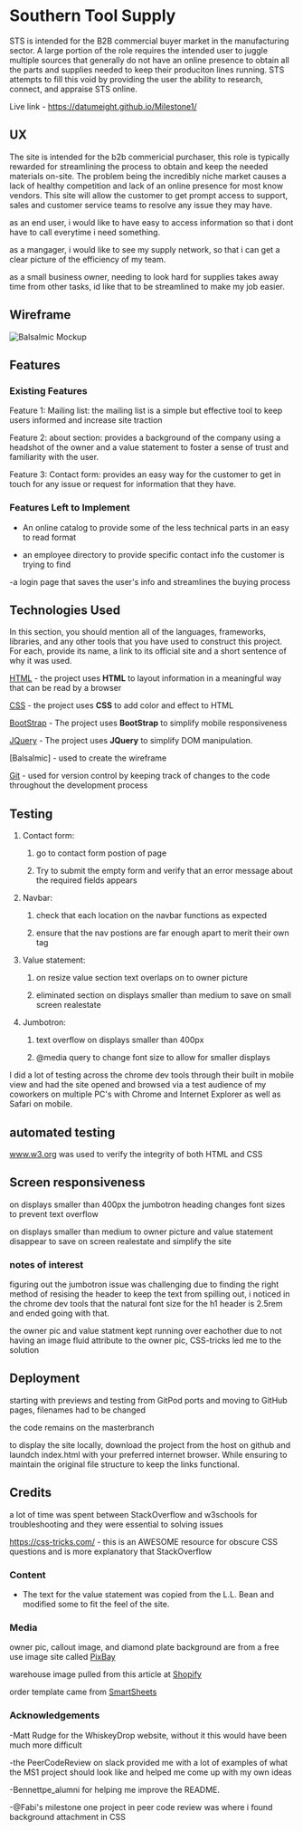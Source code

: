 # Southern Tool Supply

STS is intended for the B2B commercial buyer market in the manufacturing sector. A large portion of the role requires the intended user to
 juggle multiple sources that generally do not have an online presence to obtain all the parts
and supplies needed to keep their produciton lines running. STS attempts to fill this void by providing the user the ability to research, connect, and appraise STS online.


Live link - https://datumeight.github.io/Milestone1/
 
## UX

The site is intended for the b2b commericial purchaser, this role is typically rewarded for streamlining the process to obtain and keep the needed materials on-site. The problem being the incredibly niche
market causes a lack of healthy competition and lack of an online presence for most know vendors. This site will allow the customer to get prompt access to support, sales and customer service teams to resolve
any issue they may have. 

as an end user, i would like to have easy to access information so that i dont have to call everytime i need something. 

as a mangager, i would like to see my supply network, so that i can get a clear picture of the efficiency of my team.

as a small business owner, needing to look hard for supplies takes away time from other tasks, id like that to be streamlined to make my job easier.

## Wireframe

![Balsalmic Mockup](https://raw.githubusercontent.com/DatumEight/Milestone1/master/mockup/mockup.PNG)


## Features



### Existing Features

Feature 1: Mailing list: the mailing list is a simple but effective tool to keep users informed and increase site traction

Feature 2: about section: provides a background of the company using a headshot of the owner and a value statement to foster a sense of trust and familiarity with the user.

Feature 3: Contact form: provides an easy way for the customer to get in touch for any issue or request for information that they have. 



### Features Left to Implement
- An online catalog to provide some of the less technical parts in an easy to read format

- an employee directory to provide specific contact info the customer is trying to find

-a login page that saves the user's info and streamlines the buying process

## Technologies Used

In this section, you should mention all of the languages, frameworks, libraries, and any other tools that you have used to construct this project. For each, provide its name, a link to its official site and a short sentence of why it was used.

[HTML](https://html.com)
    - the project uses **HTML** to layout information in a meaningful way that can be read by a browser

[CSS](https://en.wikipedia.org/wiki/Cascading_Style_Sheets)
    - the project uses **CSS** to add color and effect to HTML

[BootStrap](https://getbootstrap.com/)
    - The project uses **BootStrap** to simplify mobile responsiveness

[JQuery](https://jquery.com)
    - The project uses **JQuery** to simplify DOM manipulation.

[Balsalmic]
    - used to create the wireframe

[Git]()
    - used for version control by keeping track of changes to the code throughout the development process




## Testing


1. Contact form:
    1. go to contact form postion of page 

    2. Try to submit the empty form and verify that an error message about the required fields appears

2. Navbar:
    1. check that each location on the navbar functions as expected

    2. ensure that the nav postions are far enough apart to merit their own tag

3. Value statement:
    1. on resize value section text overlaps on to owner picture

    2. eliminated section on displays smaller than medium to save on small screen realestate

4. Jumbotron:

    1. text overflow on displays smaller than 400px

    2. @media query to change font size to allow for smaller displays



I did a lot of testing across the chrome dev tools through their built in mobile view and had the site opened and browsed via a test audience of my coworkers on multiple PC's with
Chrome and Internet Explorer as well as Safari on mobile. 

## automated testing

www.w3.org was used to verify the integrity of both HTML and CSS 



## Screen responsiveness

on displays smaller than 400px the jumbotron heading changes font sizes to prevent text overflow

on displays smaller than medium to owner picture and value statement disappear to save on screen realestate and simplify the site


### notes of interest

figuring out the jumbotron issue was challenging due to finding the right method of resising the header to keep the text from spilling out, i noticed in the chrome dev tools that the
natural font size for the h1 header is 2.5rem and ended going with that. 

the owner pic and value statment kept running over eachother due to not having an image fluid attribute to the owner pic, CSS-tricks led me to the solution

## Deployment

starting with previews and testing from GitPod ports and moving to GitHub pages,
filenames had to be changed

the code remains on the masterbranch

to display the site locally, download the project from the host on github and laundch index.html with your preferred
internet browser. While ensuring to maintain the original file structure to keep the links functional.




## Credits

a lot of time was spent between StackOverflow and w3schools for troubleshooting and they were essential to solving issues

https://css-tricks.com/ - this is an AWESOME resource for obscure CSS questions and is more explanatory that StackOverflow







### Content
- The text for the value statement was copied from the L.L. Bean and modified some to fit the feel of the site.

### Media
owner pic, callout image, and diamond plate background are from a  free use image site called [PixBay](www.pixbay.com)

warehouse image pulled from this article at  [Shopify](https://www.shopify.com/enterprise/international-warehouses-ecommerce-guide)

order template came from [SmartSheets](www.smartsheets.com) 

### Acknowledgements

-Matt Rudge for the WhiskeyDrop website, without it this would have been much more difficult

-the PeerCodeReview on slack provided me with a lot of examples of what the MS1 project should look like and helped me come up with my own ideas

-Bennettpe_alumni for helping me improve the README. 

-@Fabi's milestone one project in peer code review was where i found background attachment in CSS


